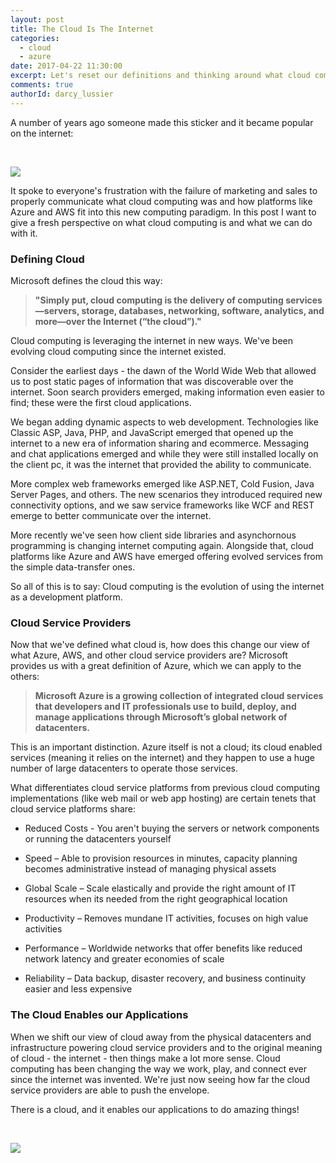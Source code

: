 ```yaml
---
layout: post
title: The Cloud Is The Internet
categories:
  - cloud
  - azure
date: 2017-04-22 11:30:00
excerpt: Let's reset our definitions and thinking around what cloud computing and cloud service providers are.
comments: true
authorId: darcy_lussier
---
```


A number of years ago someone made this sticker and it became popular on the internet:

&nbsp;

![][1]

It spoke to everyone's frustration with the failure of marketing and sales to properly communicate what 
cloud computing was and how platforms like Azure and AWS fit into this new computing paradigm. In this post I want to give a fresh perspective on what cloud computing is and what we can do with it.

### Defining Cloud

Microsoft defines the cloud this way:

>**"Simply put, cloud computing is the delivery of computing services—servers, storage, databases, networking, software, analytics, and more—over the Internet (“the cloud”)."**

Cloud computing is leveraging the internet in new ways. We've been evolving cloud computing since the internet existed.

Consider the earliest days - the dawn of the World Wide Web that allowed us to post static pages of information that was discoverable over the internet. Soon
search providers emerged, making information even easier to find; these were the first cloud applications.

We began adding dynamic aspects to web development. Technologies like Classic ASP, Java, PHP, and JavaScript emerged that opened up the internet to a new era of
information sharing and ecommerce. Messaging and chat applications emerged and while they were still installed locally on the client pc, it was the internet
that provided the ability to communicate.

More complex web frameworks emerged like ASP.NET, Cold Fusion, Java Server Pages, and others. The new scenarios they introduced required new connectivity options,
and we saw service frameworks like WCF and REST emerge to better communicate over the internet.

More recently we've seen how client side libraries and asynchornous programming is changing internet computing again. Alongside that, 
cloud platforms like Azure and AWS have emerged offering evolved services from the simple data-transfer ones.

So all of this is to say: Cloud computing is the evolution of using the internet as a development platform.

### Cloud Service Providers

Now that we've defined what cloud is, how does this change our view of what Azure, AWS, and other cloud service providers are? Microsoft provides us with
a great definition of Azure, which we can apply to the others:

>**Microsoft Azure is a growing collection of integrated cloud services that developers and IT professionals use to build, deploy, and manage applications through Microsoft’s global network of datacenters.**

This is an important distinction. Azure itself is not a cloud; its cloud enabled services (meaning it relies on the internet) and they happen to use a
huge number of large datacenters to operate those services.

What differentiates cloud service platforms from previous cloud computing implementations (like web mail or web app hosting) are certain tenets that cloud service platforms share:

* Reduced Costs - You aren't buying the servers or network components or running the datacenters yourself

* Speed – Able to provision resources in minutes, capacity planning becomes administrative instead of managing physical assets

* Global Scale – Scale elastically and provide the right amount of IT resources when its needed from the right geographical location

* Productivity – Removes mundane IT activities, focuses on high value activities

* Performance – Worldwide networks that offer benefits like reduced network latency and greater economies of scale

* Reliability – Data backup, disaster recovery, and business continuity easier and less expensive


### The Cloud Enables our Applications

When we shift our view of cloud away from the physical datacenters and infrastructure powering cloud service providers and to the original meaning of cloud - the internet - then things make a lot more sense.
Cloud computing has been changing the way we work, play, and connect ever since the internet was invented. We're just now seeing how far the cloud service providers are able to push the envelope.

There is a cloud, and it enables our applications to do amazing things!

&nbsp;

![][2]

[1]: https://darcyblogimages.blob.core.windows.net/wdimages/ThereIsNoCloud.png
[2]: https://darcyblogimages.blob.core.windows.net/wdimages/ThereIsACloud.png


